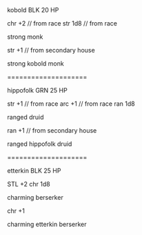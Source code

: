 kobold BLK
20 HP

chr +2      // from race
str 1d8     // from race

strong monk

str +1      // from secondary house

strong kobold monk

====================

hippofolk GRN
25 HP

str +1      // from race
arc +1      // from race
ran 1d8

ranged druid

ran +1      // from secondary house

ranged hippofolk druid

====================


etterkin BLK
25 HP

STL +2
chr 1d8

charming berserker

chr +1

charming etterkin berserker